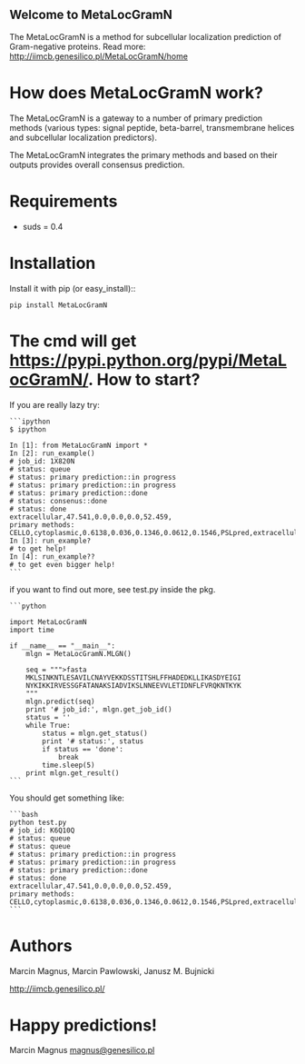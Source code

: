 Welcome to MetaLocGramN
---------------

The MetaLocGramN is a method for subcellular localization prediction of Gram-negative proteins. 
Read more: http://iimcb.genesilico.pl/MetaLocGramN/home

How does MetaLocGramN work?
==================================================

The MetaLocGramN is a gateway to a number of primary prediction methods (various types: signal peptide, beta-barrel, transmembrane helices and subcellular localization predictors).

The MetaLocGramN integrates the primary methods and based on their outputs provides overall consensus prediction. 

Requirements
============

* suds = 0.4

Installation
============

Install it with pip (or easy_install)::

	pip install MetaLocGramN

The cmd will get <https://pypi.python.org/pypi/MetaLocGramN/>.
How to start?
==================================================
If you are really lazy try:
       
    ```ipython
	$ ipython
        
	In [1]: from MetaLocGramN import *
	In [2]: run_example()
	# job_id: 1X820N
	# status: queue
	# status: primary prediction::in progress
	# status: primary prediction::in progress
	# status: primary prediction::done
	# status: consenus::done
	# status: done
	extracellular,47.541,0.0,0.0,0.0,52.459,
	primary methods: CELLO,cytoplasmic,0.6138,0.036,0.1346,0.0612,0.1546,PSLpred,extracellular,0.2,0.531,PSORTb3,unknown,0.2,0.2,0.2,0.2,0.2,SosuiGramN,cytoplasmic
	In [3]: run_example?
	# to get help!
	In [4]: run_example??
	# to get even bigger help!
	```

if you want to find out more, see test.py inside the pkg.

	```python

	import MetaLocGramN
	import time

	if __name__ == "__main__":
	    mlgn = MetaLocGramN.MLGN()

	    seq = """>fasta
	    MKLSINKNTLESAVILCNAYVEKKDSSTITSHLFFHADEDKLLIKASDYEIGI
	    NYKIKKIRVESSGFATANAKSIADVIKSLNNEEVVLETIDNFLFVRQKNTKYK
	    """
	    mlgn.predict(seq)
	    print '# job_id:', mlgn.get_job_id()
	    status = ''
	    while True:
	        status = mlgn.get_status()
	        print '# status:', status
	        if status == 'done':
	            break
	        time.sleep(5)
	    print mlgn.get_result()
	```

You should get something like:

	```bash
	python test.py
	# job_id: K6Q10Q
	# status: queue
	# status: queue
	# status: primary prediction::in progress
	# status: primary prediction::in progress
	# status: primary prediction::done
	# status: done
	extracellular,47.541,0.0,0.0,0.0,52.459,
	primary methods: CELLO,cytoplasmic,0.6138,0.036,0.1346,0.0612,0.1546,PSLpred,extracellular,0.2,0.531,PSORTb3,unknown,0.2,0.2,0.2,0.2,0.2,SosuiGramN,cytoplasmic
	```
	
Authors
==================================================

Marcin Magnus,
Marcin Pawlowski,
Janusz M. Bujnicki

http://iimcb.genesilico.pl/


Happy predictions!
==================================================

Marcin Magnus magnus@genesilico.pl

